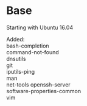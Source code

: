 # Base

Starting with Ubuntu 16.04

Added:  
bash-completion  
command-not-found  
dnsutils  
git  
iputils-ping  
man  
net-tools
openssh-server  
software-properties-common  
vim  

